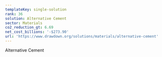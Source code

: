 ```yaml
---
templateKey: single-solution
rank: 36
solution: Alternative Cement
sector: Materials
co2_reduction_gt: 6.69
net_cost_billions: '-$273.90'
url: 'https://www.drawdown.org/solutions/materials/alternative-cement'
---
```


Alternative Cement